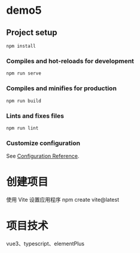 # demo5

## Project setup
```
npm install
```

### Compiles and hot-reloads for development
```
npm run serve
```

### Compiles and minifies for production
```
npm run build
```

### Lints and fixes files
```
npm run lint
```

### Customize configuration
See [Configuration Reference](https://cli.vuejs.org/config/).

# 创建项目
使用 Vite 设置应用程序
npm create vite@latest

# 项目技术

vue3、typescript、elementPlus
